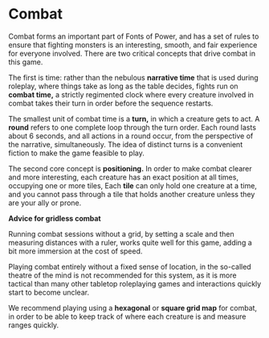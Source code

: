 # Combat

Combat forms an important part of Fonts of Power, and has a set of rules to ensure that fighting monsters is an interesting, smooth, and fair experience for everyone involved. There are two critical concepts that drive combat in this game. 

The first is time: rather than the nebulous **narrative time** that is used during roleplay, where things take as long as the table decides, fights run on **combat time,** a strictly regimented clock where every creature involved in combat takes their turn in order before the sequence restarts. 

The smallest unit of combat time is a **turn,** in which a creature gets to act. A **round** refers to one complete loop through the turn order. Each round lasts about 6 seconds, and all actions in a round occur, from the perspective of the narrative, simultaneously. The idea of distinct turns is a convenient fiction to make the game feasible to play.

The second core concept is **positioning.** In order to make combat clearer and more interesting, each creature has an exact position at all times, occupying one or more tiles, Each **tile** can only hold one creature at a time, and you cannot pass through a tile that holds another creature unless they are your ally or prone. 

<div class="infobox">

**Advice for gridless combat**

Running combat sessions without a grid, by setting a scale and then measuring distances with a ruler, works quite well for this game, adding a bit more immersion at the cost of speed. 

Playing combat entirely without a fixed sense of location, in the so-called theatre of the mind is not recommended for this system, as it is more tactical than many other tabletop roleplaying games and interactions quickly start to become unclear. 
</div>

We recommend playing using a **hexagonal** or **square grid map** for combat, in order to be able to keep track of where each creature is and measure ranges quickly. 
